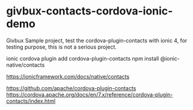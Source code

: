 # givbux-contacts-cordova-ionic-demo

Givbux Sample project, test the cordova-plugin-contacts with ionic 4, for testing purpose, this is not a serious project.


ionic cordova plugin add cordova-plugin-contacts
npm install @ionic-native/contacts


https://ionicframework.com/docs/native/contacts

https://github.com/apache/cordova-plugin-contacts
https://cordova.apache.org/docs/en/7.x/reference/cordova-plugin-contacts/index.html
